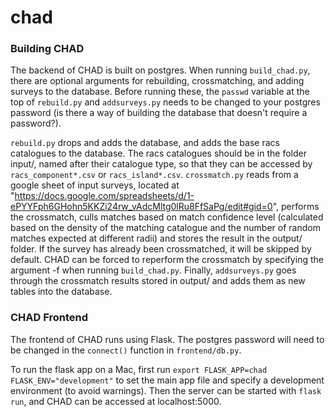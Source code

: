# chad

### Building CHAD
The backend of CHAD is built on postgres. When running `build_chad.py`, there are optional arguments for rebuilding, crossmatching, and adding surveys to the database. Before running these, the `passwd` variable at the top of `rebuild.py` and `addsurveys.py` needs to be changed to your postgres password (is there a way of building the database that doesn't require a password?). 

`rebuild.py` drops and adds the database, and adds the base racs catalogues to the database. The racs catalogues should be in the folder input/, named after their catalogue type, so that they can be accessed by `racs_component*.csv` or `racs_island*.csv`. `crossmatch.py` reads from a google sheet of input surveys, located at "https://docs.google.com/spreadsheets/d/1-ePYYFph6GHohn5KKZi24rw_vAdcMltg0lRu8FfSaPg/edit#gid=0", performs the crossmatch, culls matches based on match confidence level (calculated based on the density of the matching catalogue and the number of random matches expected at different radii) and stores the result in the output/ folder. If the survey has already been crossmatched, it will be skipped by default. CHAD can be forced to reperform the crossmatch by specifying the argument -f when running `build_chad.py`. Finally, `addsurveys.py` goes through the crossmatch results stored in output/ and adds them as new tables into the database. 

### CHAD Frontend
The frontend of CHAD runs using Flask. The postgres password will need to be changed in the `connect()` function in `frontend/db.py`. 

To run the flask app on a Mac, first run `export FLASK_APP=chad FLASK_ENV="development"` to set the main app file and specify a development environment (to avoid warnings). Then the server can be started with `flask run`, and CHAD can be accessed at localhost:5000.
